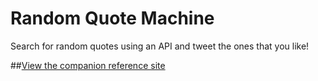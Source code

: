 Random Quote Machine
========================

Search for random quotes using an API and tweet the ones that you like!

##[View the companion reference site](-link-)
